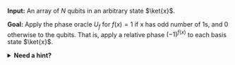 **Input:** An array of $N$ qubits in an arbitrary state $\ket{x}$.

**Goal:** Apply the phase oracle $U_f$ for $f(x) = 1 \text{ if x has odd number of 1s, and } 0 \text{ otherwise }$ to the qubits.
That is, apply a relative phase $(-1)^{f(x)}$ to each basis state $\ket{x}$.

<details>
<summary><strong>Need a hint?</strong></summary>
Can you represent the function as a sum of expressions that depend on individual bits of $x$ (modulo $2$)? 
Can you then represent the effect of the oracle on the array of qubits as a product of effects on each qubit in the array?
</details>
